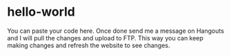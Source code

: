 # hello-world
You can paste your code here. Once done send me a message on Hangouts and I will pull the changes and upload to FTP. This way you can keep making changes and refresh the website to see changes.
